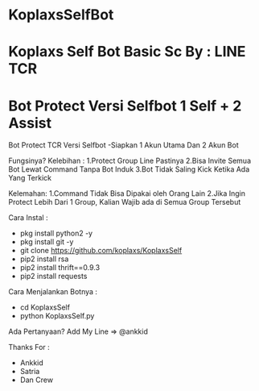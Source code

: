 # KoplaxsSelfBot
Koplaxs Self Bot
Basic Sc By : LINE TCR
============================================
Bot Protect Versi Selfbot 1 Self + 2 Assist
============================================
Bot Protect TCR Versi Selfbot
-Siapkan 1 Akun Utama Dan 2 Akun Bot

Fungsinya?
Kelebihan :
1.Protect Group Line Pastinya
2.Bisa Invite Semua Bot Lewat Command Tanpa Bot Induk
3.Bot Tidak Saling Kick Ketika Ada Yang Terkick

Kelemahan:
1.Command Tidak Bisa Dipakai oleh Orang Lain
2.Jika Ingin Protect Lebih Dari 1 Group, Kalian Wajib ada di Semua Group Tersebut

Cara Instal :
- pkg install python2 -y
- pkg install git -y
- git clone https://github.com/koplaxs/KoplaxsSelf
- pip2 install rsa
- pip2 install thrift==0.9.3
- pip2 install requests

Cara Menjalankan Botnya :
- cd KoplaxsSelf
- python KoplaxsSelf.py



Ada Pertanyaan?
Add My Line => @ankkid

Thanks For :
- Ankkid
- Satria
- Dan Crew
